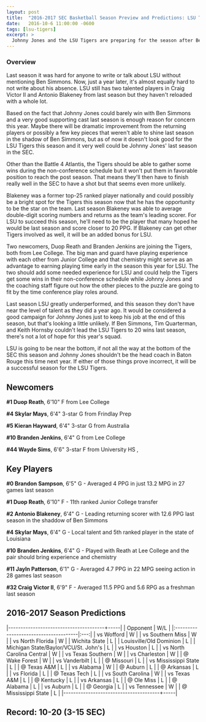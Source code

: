 ```yaml
---
layout: post
title:  "2016-2017 SEC Basketball Season Preview and Predictions: LSU Tigers"
date:   2016-10-6 11:00:00 -0600
tags: [lsu-tigers]
excerpt: >
  Johnny Jones and the LSU Tigers are preparing for the season after Ben Simmons. Even with the eventual #1 pick last season, LSU struggled to win games that many thought they would win. Things don't look great with the same coaching staff and one less generational talent.
---
```

### Overview
Last season it was hard for anyone to write or talk about LSU without mentioning Ben Simmons. Now, just a year later, it's almost equally hard to not write about his absence. LSU still has two talented players in Craig Victor II and Antonio Blakeney from last season but they haven't reloaded with a whole lot.

Based on the fact that Johnny Jones could barely win with Ben Simmons and a very good supporting cast last season is enough reason for concern this year. Maybe there will be dramatic improvement from the returning players or possibly a few key pieces that weren't able to shine last season in the shadow of Ben Simmons, but as of now it doesn't look good for the LSU Tigers this season and it very well could be Johnny Jones' last season in the SEC.

Other than the Battle 4 Atlantis, the Tigers should be able to gather some wins during the non-conference schedule but it won't put them in favorable position to reach the post season. That means they'll then have to finish really well in the SEC to have a shot but that seems even more unlikely.

Blakeney was a former top-25 ranked player nationally and could possibly be a bright spot for the Tigers this season now that he has the opportunity to be the star on the team. Last season Blakeney was able to average double-digit scoring numbers and returns as the team's leading scorer. For LSU to succeed this season, he'll need to be the player that many hoped he would be last season and score closer to 20 PPG. If Blakeney can get other Tigers involved as well, it will be an added bonus for LSU.

Two newcomers, Duop Reath and Branden Jenkins are joining the Tigers, both from Lee College. The big man and guard have playing experience with each other from Junior College and that chemistry might serve as an advantage to earning playing time early in the season this year for LSU. The two should add some needed experience for LSU and could help the Tigers get some wins in their non-conference schedule while Johnny Jones and the coaching staff figure out how the other pieces to the puzzle are going to fit by the time conference play roles around.

Last season LSU greatly underperformed, and this season they don't have near the level of talent as they did a year ago. It would be considered a good campaign for Johnny Jones just to keep his job at the end of this season, but that's looking a little unlikely. If Ben Simmons, Tim Quarterman, and Keith Hornsby couldn't lead the LSU Tigers to 20 wins last season, there's not a lot of hope for this year's squad.

LSU is going to be near the bottom, if not all the way at the bottom of the SEC this season and Johnny Jones shouldn't be the head coach in Baton Rouge this time next year. If either of those things prove incorrect, it will be a successful season for the LSU Tigers.


## Newcomers

**\#1 Duop Reath**, 6'10" F from Lee College

**\#4 Skylar Mays**, 6'4" 3-star G from Frindlay Prep

**\#5 Kieran Hayward**, 6'4" 3-star G from Australia

**\#10 Branden Jenkins**, 6'4" G from Lee College

**\#44 Wayde Sims**, 6'6" 3-star F from University HS
,

## Key Players

**\#0 Brandon Sampson**, 6'5" G - Averaged 4 PPG in just 13.2 MPG in 27 games last season

**\#1 Duop Reath**, 6'10" F - 11th ranked Junior College transfer

**\#2 Antonio Blakeney**, 6'4" G - Leading returning scorer with 12.6 PPG last season in the shaddow of Ben Simmons

**\#4 Skylar Mays**, 6'4" G - Local talent and 5th ranked player in the state of Louisiana

**\#10 Branden Jenkins**, 6'4" G - Played with Reath at Lee College and the pair should bring experience and chemistry

**\#11 Jayln Patterson**, 6'1" G - Averaged 4.7 PPG in 22 MPG seeing action in 28 games last season

**\#32 Craig Victor II**, 6'9" F - Averaged 11.5 PPG and 5.6 RPG as a freshman last season


## 2016-2017 Season Predictions

|---------------------------------------+-----|
| Opponent                              | W/L |
|:--------------------------------------|:---:|
| vs Wofford                            | W   |
| vs Southern Miss                      | W   |
| vs North Florida                      | W   |
| Wichita State                         | L   |
| Louisville/Old Dominion               | L   |
| Michigan State/Baylor/VCU/St. John's  | L   |
| vs Houston                            | L   |
| vs North Carolina Central             | W   |
| vs Texas Southern                     | W   |
| vs Charleston                         | W   |
| @ Wake Forest                         | W   |
| vs Vanderbilt                         | L   |
| @ Missouri                            | L   |
| vs Mississippi State                  | L   |
| @ Texas A&M                           | L   |
| vs Alabama                            | W   |
| @ Auburn                              | L   |
| @ Arkansas                            | L   |
| vs Florida                            | L   |
| @ Texas Tech                          | L   |
| vs South Carolina                     | W   |
| vs Texas A&M                          | L   |
| @ Kentucky                            | L   |
| vs Arkansas                           | L   |
| @ Ole Miss                            | L   |
| @ Alabama                             | L   |
| vs Auburn                             | L   |
| @ Georgia                             | L   |
| vs Tennessee                          | W   |
| @ Mississippi State                   | L   |
|---------------------------------------+-----|

## Record: 10-20 (3-15 SEC)
